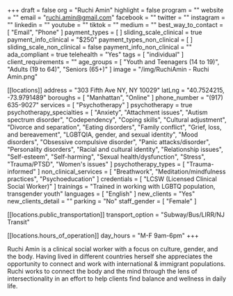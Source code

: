 +++
draft = false
org = "Ruchi Amin"
highlight = false
program = ""
website = ""
email = "ruchi.amin@gmail.com"
facebook = ""
twitter = ""
instagram = ""
linkedin = ""
youtube = ""
tiktok = ""
medium = ""
best_way_to_contact = [ "Email", "Phone" ]
payment_types = [ ]
sliding_scale_clinical = true
payment_info_clinical = "$250"
payment_types_non_clinical = [ ]
sliding_scale_non_clinical = false
payment_info_non_clinical = ""
ada_compliant = true
telehealth = "Yes"
tags = [ "individual" ]
client_requirements = ""
age_groups = [
  "Youth and Teenagers (14 to 19)",
  "Adults (19 to 64)",
  "Seniors (65+)"
]
image = "/img/RuchiAmin - Ruchi Amin.png"

[[locations]]
address = "303 Fifth Ave NY, NY 10029"
latLng = "40.7524215, -73.9791489"
boroughs = [ "Manhattan", "Online" ]
phone_number = "(917) 635-9027"
services = [ "Psychotherapy" ]
psychotherapy = true
psychotherapy_specialties = [
  "Anxiety",
  "Attachment issues",
  "Autism spectrum disorder",
  "Codependency",
  "Coping skills",
  "Cultural adjustment",
  "Divorce and separation",
  "Eating disorders",
  "Family conflict",
  "Grief, loss, and bereavement",
  "LGBTQIA, gender, and sexual identity",
  "Mood disorders",
  "Obsessive compulsive disorder",
  "Panic attacks/disorder",
  "Personality disorders",
  "Racial and cultural identity",
  "Relationship issues",
  "Self-esteem",
  "Self-harming",
  "Sexual health/dysfunction",
  "Stress",
  "Trauma/PTSD",
  "Women's issues"
]
psychotherapy_types = [ "Trauma-informed" ]
non_clinical_services = [
  "Breathwork",
  "Meditation/mindfulness practices",
  "Psychoeducation"
]
credentials = [ "LCSW (Licensed Clinical Social Worker)" ]
trainings = "Trained in working with LGBTQ population, transgender youth"
languages = [ "English" ]
new_clients = "Yes"
new_clients_detail = ""
parking = "No"
staff_gender = [ "Female" ]

  [[locations.public_transportation]]
  transport_option = "Subway/Bus/LIRR/NJ Transit"

  [[locations.hours_of_operation]]
  day_hours = "M-F 9am-6pm"
+++

Ruchi Amin is a clinical social worker with a focus on culture, gender, and the body. Having lived in different countries herself she appreciates the opportunity to connect and work with international & immigrant populations. Ruchi works to connect the body and the mind through the lens of intersectionality in an effort to help clients find balance and wellness in daily life. 
